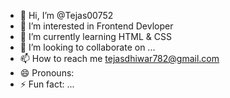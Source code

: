 - 👋 Hi, I’m @Tejas00752
- 👀 I’m interested in Frontend Devloper
- 🌱 I’m currently learning HTML & CSS
- 💞️ I’m looking to collaborate on ...
- 📫 How to reach me tejasdhiwar782@gmail.com
- 😄 Pronouns: 
- ⚡ Fun fact: ...

<!---
Tejas00752/Tejas00752 is a ✨ special ✨ repository because its `README.md` (this file) appears on your GitHub profile.
You can click the Preview link to take a look at your changes.
--->
